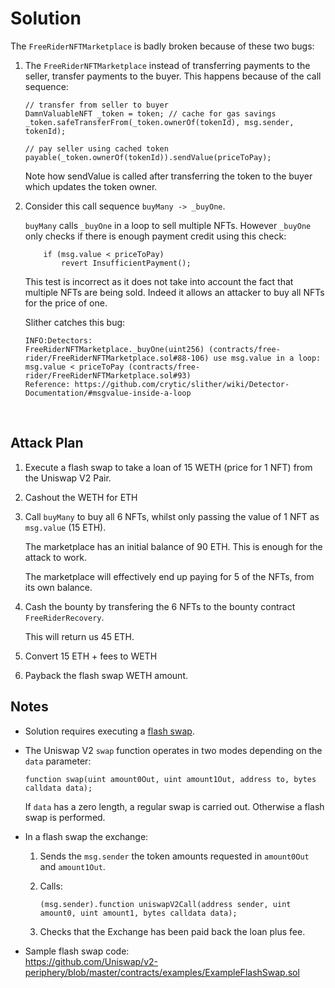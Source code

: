 # Solution

The `FreeRiderNFTMarketplace` is badly broken because of these two bugs:

1. The `FreeRiderNFTMarketplace` instead of transferring payments to the seller, transfer payments to the buyer. This happens because of the call sequence:

    ```JS
    // transfer from seller to buyer
    DamnValuableNFT _token = token; // cache for gas savings
    _token.safeTransferFrom(_token.ownerOf(tokenId), msg.sender, tokenId);

    // pay seller using cached token
    payable(_token.ownerOf(tokenId)).sendValue(priceToPay);
    ```

    Note how sendValue is called after transferring the token to the buyer which updates the token owner.


1. Consider this call sequence `buyMany -> _buyOne`.

    `buyMany` calls `_buyOne` in a loop to sell multiple NFTs. However `_buyOne` only checks if there is enough payment credit using this check:

    ```JS
        if (msg.value < priceToPay)
            revert InsufficientPayment();
    ```

    This test is incorrect as it does not take into account the fact that multiple NFTs are being sold. Indeed it allows an attacker to buy all NFTs for the price of one.

    Slither catches this bug:

    ```
    INFO:Detectors:
    FreeRiderNFTMarketplace._buyOne(uint256) (contracts/free-rider/FreeRiderNFTMarketplace.sol#88-106) use msg.value in a loop: msg.value < priceToPay (contracts/free-rider/FreeRiderNFTMarketplace.sol#93)
    Reference: https://github.com/crytic/slither/wiki/Detector-Documentation/#msgvalue-inside-a-loop
    ```

<BR />

## Attack Plan

1. Execute a flash swap to take a loan of 15 WETH (price for 1 NFT) from the Uniswap V2 Pair.

1. Cashout the WETH for ETH

1. Call `buyMany` to buy all 6 NFTs, whilst only passing the value of 1 NFT as `msg.value` (15 ETH).

    The marketplace has an initial balance of 90 ETH. This is enough for the attack to work.

    The marketplace will effectively end up paying for 5 of the NFTs, from its own balance.


1. Cash the bounty by transfering the 6 NFTs to the bounty contract `FreeRiderRecovery`.

    This will return us 45 ETH.


1. Convert 15 ETH + fees to WETH


1. Payback the flash swap WETH amount.


## Notes

* Solution requires executing a [flash swap](https://docs.uniswap.org/contracts/v2/guides/smart-contract-integration/using-flash-swaps).

* The Uniswap V2 `swap` function operates in two modes depending on the `data` parameter:

    ```JS
    function swap(uint amount0Out, uint amount1Out, address to, bytes calldata data);
    ```

    If `data` has a zero length, a regular swap is carried out. Otherwise a flash swap is performed.


* In a flash swap the exchange:
    1. Sends the `msg.sender` the token amounts requested in `amount0Out` and `amount1Out`.

    1. Calls:
        ```JS
        (msg.sender).function uniswapV2Call(address sender, uint amount0, uint amount1, bytes calldata data);
        ```

    1. Checks that the Exchange has been paid back the loan plus fee.


* Sample flash swap code: <BR />
    https://github.com/Uniswap/v2-periphery/blob/master/contracts/examples/ExampleFlashSwap.sol
